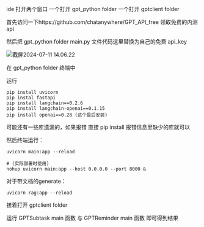 ide 打开两个窗口 一个打开 gpt_python folder 一个打开 gptclient folder

首先访问一下https://github.com/chatanywhere/GPT_API_free 领取免费的内测 api

然后把 gpt_python folder main.py 文件代码这里替换为自己的免费 api_key

![截屏2024-07-11 14.06.22](/截屏2024-07-11%14.06.22.png)

在 gpt_python folder 终端中

运行

```
pip install uvicorn
pip instal fastapi
pip install langchain==0.2.6
pip install langchain-openai==0.1.15
pip install openai==0.28 (这个最后安装)
```

可能还有一些库遗漏的，如果报错 直接 pip install 报错信息里缺少的库就可以

然后终端运行：

```
uvicorn main:app --reload

# (实际部署时使用)
nohup uvicorn main:app --host 0.0.0.0 --port 8000 &
```

对于带文档的generate：

`uvicorn rag:app --reload`

接着打开 gptclient folder

运行 GPTSubtask main 函数 与 GPTReminder main 函数 即可得到结果
